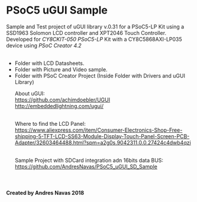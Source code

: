 # PSoC5 uGUI Sample

Sample and Test project of uGUI library v.0.31 for a PSoC5-LP Kit using a SSD1963 Solomon LCD controller and XPT2046 Touch Controller.
<br>
Developed for <i>CY8CKIT-050 PSoC5-LP</i> Kit with a CY8C5868AXI-LP035 device using <i>PSoC Creator 4.2</i>
<br>
<br>
- Folder with LCD Datasheets. <br>
- Folder with Picture and Video sample.<br>
- Folder with PSoC Creator Project (Inside Folder with Drivers and uGUI Library)
<br></p>
About uGUI:<br>
https://github.com/achimdoebler/UGUI <br>
http://embeddedlightning.com/ugui/ <br>
<br></p>
Where to find the LCD Panel:<br>
https://www.aliexpress.com/item/Consumer-Electronics-Shop-Free-shipping-5-TFT-LCD-SS63-Module-Display-Touch-Panel-Screen-PCB-Adapter/32603464488.html?spm=a2g0s.9042311.0.0.27424c4dwb4qzi <br>
<br></p>
Sample Project with SDCard integration adn 16bits data BUS: <br>
https://github.com/AndresNavas/PSoC5_uGUI_SD_Sample <br>
<br><br>
<h4> Created by Andres Navas 2018
